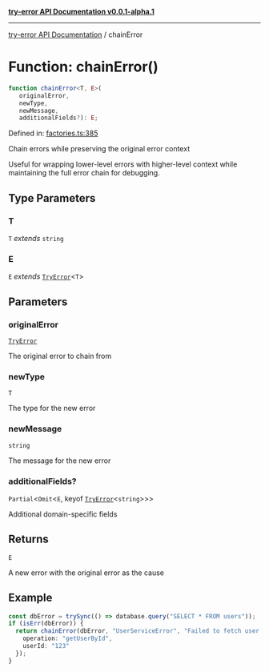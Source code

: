 [**try-error API Documentation v0.0.1-alpha.1**](../index.md)

***

[try-error API Documentation](../index.md) / chainError

# Function: chainError()

```ts
function chainError<T, E>(
   originalError, 
   newType, 
   newMessage, 
   additionalFields?): E;
```

Defined in: [factories.ts:385](https://github.com/oconnorjohnson/try-error/blob/e3ae0308069a4fba073f4543d527ad76373db795/src/factories.ts#L385)

Chain errors while preserving the original error context

Useful for wrapping lower-level errors with higher-level context
while maintaining the full error chain for debugging.

## Type Parameters

### T

`T` *extends* `string`

### E

`E` *extends* [`TryError`](../interfaces/TryError.md)\<`T`\>

## Parameters

### originalError

[`TryError`](../interfaces/TryError.md)

The original error to chain from

### newType

`T`

The type for the new error

### newMessage

`string`

The message for the new error

### additionalFields?

`Partial`\<`Omit`\<`E`, keyof [`TryError`](../interfaces/TryError.md)\<`string`\>\>\>

Additional domain-specific fields

## Returns

`E`

A new error with the original error as the cause

## Example

```typescript
const dbError = trySync(() => database.query("SELECT * FROM users"));
if (isErr(dbError)) {
  return chainError(dbError, "UserServiceError", "Failed to fetch user data", {
    operation: "getUserById",
    userId: "123"
  });
}
```
